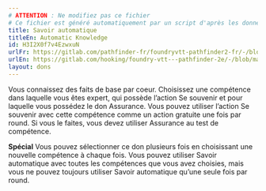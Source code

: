 ```yaml
---
# ATTENTION : Ne modifiez pas ce fichier
# Ce fichier est généré automatiquement par un script d'après les données du module Foundry VTT officiel et de sa traduction
title: Savoir automatique
titleEn: Automatic Knowledge
id: H3I2X0f7v4EzwxuN
urlFr: https://gitlab.com/pathfinder-fr/foundryvtt-pathfinder2-fr/-/blob/master/data/feats/H3I2X0f7v4EzwxuN.htm
urlEn: https://gitlab.com/hooking/foundry-vtt---pathfinder-2e/-/blob/master/packs/data/feats.db/automatic-knowledge.json
layout: dons
---
```

Vous connaissez des faits de base par coeur. Choisissez une compétence dans laquelle vous êtes expert, qui possède l’action Se souvenir et pour laquelle vous possédez le don Assurance. Vous pouvez utiliser l’action Se souvenir avec cette compétence comme un action gratuite une fois par round. Si vous le faites, vous devez utiliser Assurance au test de compétence.

**Spécial** Vous pouvez sélectionner ce don plusieurs fois en choisissant une nouvelle compétence à chaque fois. Vous pouvez utiliser Savoir automatique avec toutes les compétences que vous avez choisies, mais vous ne pouvez toujours utiliser Savoir automatique qu’une seule fois par round.
